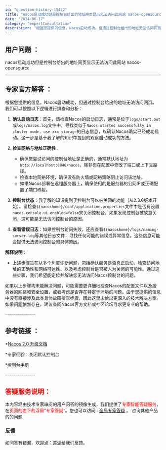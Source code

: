 ```yaml
---
id: "question-history-15472"
title: "nacos启动成功但是控制台给出的地址网页显示无法访问此网站 nacos-opensource"
date: "2024-06-17"
category: "expertConsultation"
description: "根据您提供的信息，Nacos启动成功，但通过控制台给出的地址无法访问网页。我们可以按照以下逻辑进行排查和分析：1. **确认启动日志**：首先，请检查Nacos的启动日志，通常是位于`logs/start.out`或`logs/nacos.log`文件中，寻找类似于`Nacos started su"
---
```


## 用户问题 ： 
 nacos启动成功但是控制台给出的地址网页显示无法访问此网站 nacos-opensource 

---------------
## 专家官方解答 ：

根据您提供的信息，Nacos启动成功，但通过控制台给出的地址无法访问网页。我们可以按照以下逻辑进行排查和分析：

1. **确认启动日志**：首先，请检查Nacos的启动日志，通常是位于`logs/start.out`或`logs/nacos.log`文件中，寻找类似于`Nacos started successfully in cluster mode. use xxx storage`的日志信息，以确认Nacos确实已经成功启动。这一步是基于我了解的知识中提到的观察启动成功的方法。

2. **检查网络与地址正确性**：
   - 确保您尝试访问的控制台地址是正确的，通常默认地址为`http://localhost:8848/nacos`，除非您在配置中修改了端口或上下文路径。
   - 检查本地网络环境，确保没有防火墙或网络策略阻止访问该地址。
   - 如果Nacos部署在远程服务器上，确保使用的是服务器的公网IP或正确配置了端口映射。

3. **控制台状态**：我了解的知识提到了控制台可以被关闭的功能（从2.3.0版本开始）。请检查`${nacoshome}/conf/application.properties`文件中是否有设置`nacos.console.ui.enabled=false`来关闭控制台。如果发现控制台被故意关闭，这可能是无法访问控制台的原因。

4. **查看错误日志**：如果控制台访问失败，还应查看`${nacoshome}/logs/naming-server.log`等其他日志文件，寻找任何可能的错误或异常信息，这些信息可能会提供无法访问控制台的具体原因。

**解释说明**：
- 上述步骤旨在从多个角度诊断问题，包括确认服务是否真正启动、检查访问地址的正确性和网络可达性、以及考虑控制台是否被人为关闭的可能性。通过这些步骤，我们希望能定位并解决您无法访问Nacos控制台的问题。
  
如果以上步骤均未能解决问题，可能需要更详细地检查Nacos的配置文件以及服务器的网络和安全设置，或者考虑是否存在特定于环境的问题。由于您提供的信息中没有直接涉及此类具体故障排查步骤，因此这里未给出更深入的技术解决方案。如果问题依然存在，建议查阅Nacos官方文档或社区论坛寻求更专业的帮助。


<font color="#949494">---------------</font> 


## 参考链接 ：

*[Nacos 2.0 升级文档](https://nacos.io/docs/latest/upgrading/200-upgrading)
 
 *专家经验：关闭默认控制台 
 
 *[控制台手册](https://nacos.io/docs/latest/guide/admin/console-guide)


 <font color="#949494">---------------</font> 
 


## <font color="#FF0000">答疑服务说明：</font> 

本内容经由技术专家审阅的用户问答的镜像生成，我们提供了<font color="#FF0000">专家智能答疑服务</font>，在<font color="#FF0000">页面的右下的浮窗”专家答疑“</font>。您也可以访问 : [全局专家答疑](https://opensource.alibaba.com/chatBot) 。 咨询其他产品的的问题

### 反馈
如问答有错漏，欢迎点：[差评](https://ai.nacos.io/user/feedbackByEnhancerGradePOJOID?enhancerGradePOJOId=15542)给我们反馈。
